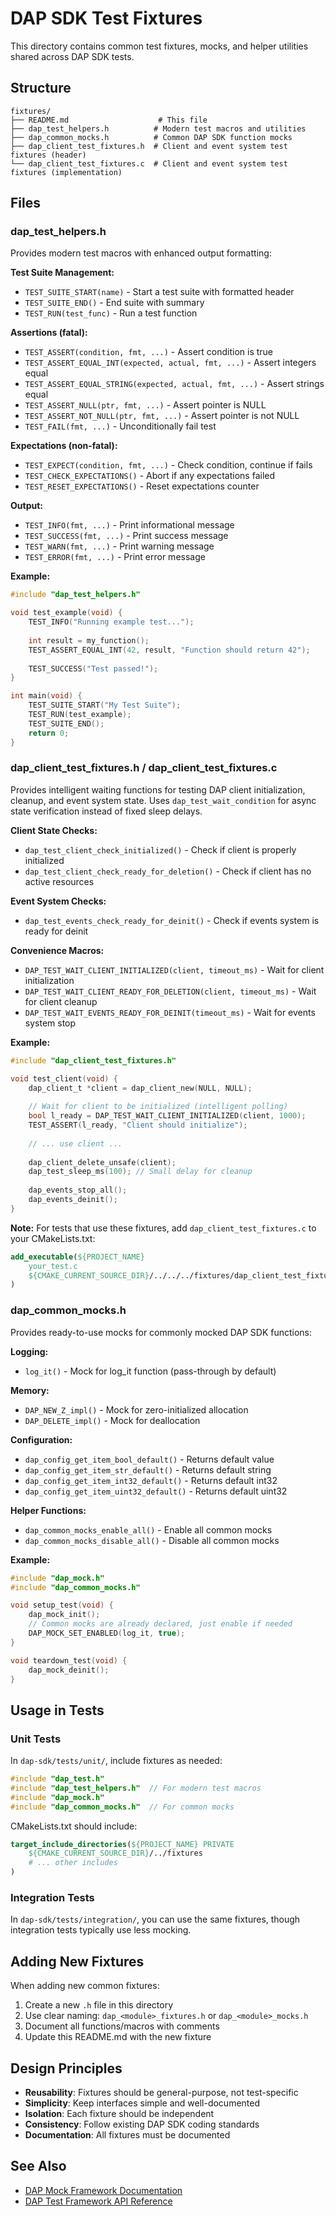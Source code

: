 # DAP SDK Test Fixtures

This directory contains common test fixtures, mocks, and helper utilities shared across DAP SDK tests.

## Structure

```
fixtures/
├── README.md                    # This file
├── dap_test_helpers.h          # Modern test macros and utilities
├── dap_common_mocks.h          # Common DAP SDK function mocks
├── dap_client_test_fixtures.h  # Client and event system test fixtures (header)
└── dap_client_test_fixtures.c  # Client and event system test fixtures (implementation)
```

## Files

### dap_test_helpers.h

Provides modern test macros with enhanced output formatting:

**Test Suite Management:**
- `TEST_SUITE_START(name)` - Start a test suite with formatted header
- `TEST_SUITE_END()` - End suite with summary
- `TEST_RUN(test_func)` - Run a test function

**Assertions (fatal):**
- `TEST_ASSERT(condition, fmt, ...)` - Assert condition is true
- `TEST_ASSERT_EQUAL_INT(expected, actual, fmt, ...)` - Assert integers equal
- `TEST_ASSERT_EQUAL_STRING(expected, actual, fmt, ...)` - Assert strings equal
- `TEST_ASSERT_NULL(ptr, fmt, ...)` - Assert pointer is NULL
- `TEST_ASSERT_NOT_NULL(ptr, fmt, ...)` - Assert pointer is not NULL
- `TEST_FAIL(fmt, ...)` - Unconditionally fail test

**Expectations (non-fatal):**
- `TEST_EXPECT(condition, fmt, ...)` - Check condition, continue if fails
- `TEST_CHECK_EXPECTATIONS()` - Abort if any expectations failed
- `TEST_RESET_EXPECTATIONS()` - Reset expectations counter

**Output:**
- `TEST_INFO(fmt, ...)` - Print informational message
- `TEST_SUCCESS(fmt, ...)` - Print success message
- `TEST_WARN(fmt, ...)` - Print warning message
- `TEST_ERROR(fmt, ...)` - Print error message

**Example:**
```c
#include "dap_test_helpers.h"

void test_example(void) {
    TEST_INFO("Running example test...");
    
    int result = my_function();
    TEST_ASSERT_EQUAL_INT(42, result, "Function should return 42");
    
    TEST_SUCCESS("Test passed!");
}

int main(void) {
    TEST_SUITE_START("My Test Suite");
    TEST_RUN(test_example);
    TEST_SUITE_END();
    return 0;
}
```

### dap_client_test_fixtures.h / dap_client_test_fixtures.c

Provides intelligent waiting functions for testing DAP client initialization, cleanup, and event system state. Uses `dap_test_wait_condition` for async state verification instead of fixed sleep delays.

**Client State Checks:**
- `dap_test_client_check_initialized()` - Check if client is properly initialized
- `dap_test_client_check_ready_for_deletion()` - Check if client has no active resources

**Event System Checks:**
- `dap_test_events_check_ready_for_deinit()` - Check if events system is ready for deinit

**Convenience Macros:**
- `DAP_TEST_WAIT_CLIENT_INITIALIZED(client, timeout_ms)` - Wait for client initialization
- `DAP_TEST_WAIT_CLIENT_READY_FOR_DELETION(client, timeout_ms)` - Wait for client cleanup
- `DAP_TEST_WAIT_EVENTS_READY_FOR_DEINIT(timeout_ms)` - Wait for events system stop

**Example:**
```c
#include "dap_client_test_fixtures.h"

void test_client(void) {
    dap_client_t *client = dap_client_new(NULL, NULL);
    
    // Wait for client to be initialized (intelligent polling)
    bool l_ready = DAP_TEST_WAIT_CLIENT_INITIALIZED(client, 1000);
    TEST_ASSERT(l_ready, "Client should initialize");
    
    // ... use client ...
    
    dap_client_delete_unsafe(client);
    dap_test_sleep_ms(100); // Small delay for cleanup
    
    dap_events_stop_all();
    dap_events_deinit();
}
```

**Note:** For tests that use these fixtures, add `dap_client_test_fixtures.c` to your CMakeLists.txt:

```cmake
add_executable(${PROJECT_NAME}
    your_test.c
    ${CMAKE_CURRENT_SOURCE_DIR}/../../../fixtures/dap_client_test_fixtures.c
)
```

### dap_common_mocks.h

Provides ready-to-use mocks for commonly mocked DAP SDK functions:

**Logging:**
- `log_it()` - Mock for log_it function (pass-through by default)

**Memory:**
- `DAP_NEW_Z_impl()` - Mock for zero-initialized allocation
- `DAP_DELETE_impl()` - Mock for deallocation

**Configuration:**
- `dap_config_get_item_bool_default()` - Returns default value
- `dap_config_get_item_str_default()` - Returns default string
- `dap_config_get_item_int32_default()` - Returns default int32
- `dap_config_get_item_uint32_default()` - Returns default uint32

**Helper Functions:**
- `dap_common_mocks_enable_all()` - Enable all common mocks
- `dap_common_mocks_disable_all()` - Disable all common mocks

**Example:**
```c
#include "dap_mock.h"
#include "dap_common_mocks.h"

void setup_test(void) {
    dap_mock_init();
    // Common mocks are already declared, just enable if needed
    DAP_MOCK_SET_ENABLED(log_it, true);
}

void teardown_test(void) {
    dap_mock_deinit();
}
```

## Usage in Tests

### Unit Tests

In `dap-sdk/tests/unit/`, include fixtures as needed:

```c
#include "dap_test.h"
#include "dap_test_helpers.h"  // For modern test macros
#include "dap_mock.h"
#include "dap_common_mocks.h"  // For common mocks
```

CMakeLists.txt should include:
```cmake
target_include_directories(${PROJECT_NAME} PRIVATE
    ${CMAKE_CURRENT_SOURCE_DIR}/../fixtures
    # ... other includes
)
```

### Integration Tests

In `dap-sdk/tests/integration/`, you can use the same fixtures, though integration tests typically use less mocking.

## Adding New Fixtures

When adding new common fixtures:

1. Create a new `.h` file in this directory
2. Use clear naming: `dap_<module>_fixtures.h` or `dap_<module>_mocks.h`
3. Document all functions/macros with comments
4. Update this README.md with the new fixture

## Design Principles

- **Reusability**: Fixtures should be general-purpose, not test-specific
- **Simplicity**: Keep interfaces simple and well-documented
- **Isolation**: Each fixture should be independent
- **Consistency**: Follow existing DAP SDK coding standards
- **Documentation**: All fixtures must be documented

## See Also

- [DAP Mock Framework Documentation](../../test-framework/docs/README.md)
- [DAP Test Framework API Reference](../../test-framework/docs/parts_ru/04_api_reference.md)

